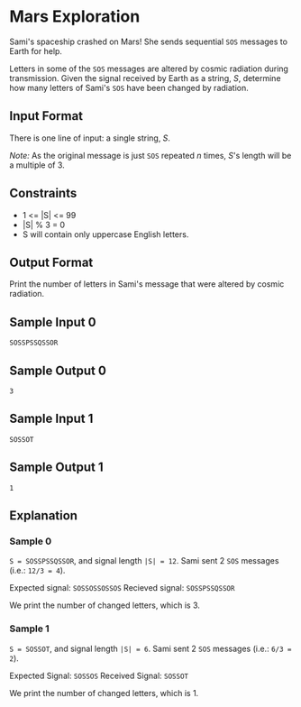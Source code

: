 # Mars Exploration

Sami's spaceship crashed on Mars! She sends sequential `SOS` messages to Earth for help.

Letters in some of the `SOS` messages are altered by cosmic radiation during transmission. Given the signal received by Earth as a string, _S_, determine how many letters of Sami's `SOS` have been changed by radiation.

## Input Format

There is one line of input: a single string, _S_.

*Note:* As the original message is just `SOS` repeated _n_ times, _S_'s length will be a multiple of 3.

## Constraints

* 1 <= |S| <= 99
* |S| % 3 = 0
* S will contain only uppercase English letters.

## Output Format

Print the number of letters in Sami's message that were altered by cosmic radiation.

## Sample Input 0

```
SOSSPSSQSSOR
```

## Sample Output 0

```
3
```

## Sample Input 1

```
SOSSOT
```

## Sample Output 1

```
1
```

## Explanation

### Sample 0

`S = SOSSPSSQSSOR`, and signal length `|S| = 12`. Sami sent 2 `SOS` messages (i.e.: `12/3 = 4`).

Expected signal: `SOSSOSSOSSOS`
Recieved signal: `SOSSPSSQSSOR`

We print the number of changed letters, which is 3.

### Sample 1

`S = SOSSOT`, and signal length `|S| = 6`. Sami sent 2 `SOS` messages (i.e.: `6/3 = 2`).

Expected Signal: `SOSSOS`
Received Signal: `SOSSOT`

We print the number of changed letters, which is 1.
